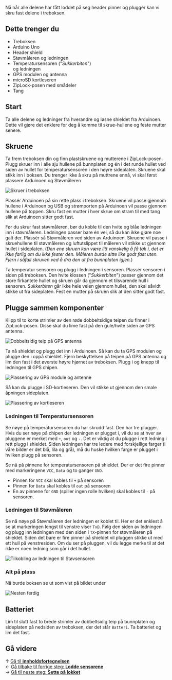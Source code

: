 Nå når alle delene har fått loddet på seg header pinner og plugger kan vi skru
fast delene i treboksen.

## Dette trenger du

* Treboksen
* Arduino Uno
* Header shield
* Støvmåleren og ledningen
* Temperatursensoren ("*Sukkerbiten*")  
  og ledningen
* GPS modulen og antenna
* microSD kortleseren
* ZipLock-posen med smådeler
* Tang

## Start

Ta alle delene og ledninger fra hverandre og løsne shieldet fra Arduinoen.
Dette vil gjøre det enklere for deg å komme til skrue-hullene og feste mutter
senere.

## Skruene

Ta frem treboksen din og finn plastskruene og mutterene i ZipLock-posen. Plugg
skruer inn i alle sju hullene på bunnplaten og én i det runde hullet ved siden
av hullet for temperatursensoren i den høyre sideplaten. Skruene skal stikk inn
i boksen. Du trenger ikke å skru på muttrene ennå, vi skal først plassere
Arduinoen og Støvmåleren

![Skruer i treboksen][skrews-placement]

Plassér Arduinoen på sin rette plass i treboksen. Skruene vil passe gjennom
hullene i Arduinoen og USB og strømporten på Arduinoen vil passe gjennom hullene
på toppen. Skru fast en mutter i hver skrue om stram til med tang slik at
Arduinoen sitter godt fast.

Før du skrur fast støvmåleren, bør du koble til den hvite og blåe ledningen inn
i støvmåleren. Ledningen passer bare én vei, så du kan ikke gjøre noe galt der.
Plassér så Støvmåleren ved siden av Arduinoen. Skruene vil passe i skruehullene
til støvmåleren og luftutslippet til måleren vil stikke ut gjennom hullet i
sideplaten. (*Den ene skruen kan være litt vanskelig å få tak i, det er ikke
farlig om du ikke fester den. Måleren burde sitte like godt fast uten. Fjern i
såfall skruven ved å dra den ut fra bunnplaten igjen.*)

Ta temperatur sensoren og plugg i ledningen i sensoren. Plassér sensoren i
siden på treboksen. Den hvite klossen ("*Sukkerbiten*") passer gjennom det
store firkantete hullet og skruen går da gjennom et tilsvarende hull i sensoren.
*Sukkerbiten* går ikke hele veien gjennom hullet, den skal såvidt stikke ut fra
sideplaten. Fest en mutter på skruen slik at den sitter godt fast.

## Plugge sammen komponenter

Klipp til to korte strimler av den røde dobbeltsidige teipen du finner i
ZipLock-posen. Disse skal du lime fast på den gule/hvite siden av GPS antenna.

![Dobbeltsidig teip på GPS antenna][tape-on-gps]

Ta nå shieldet og plugg det inn i Arduinoen. Så kan du ta GPS modulen og plugge
den i oppå shieldet. Fjern beskyttelsen på teipen på GPS antenna og lim den fast
i det øverste høyre hjørnet av treboksen. Plugg i og knepp til ledningen til
GPS chipen.

![Plassering av GPS module og antenne][gps-placement]

Så kan du plugge i SD-kortleseren. Den vil stikke ut gjennom den smale åpningen
sideplaten.

![Plassering av kortleseren][sd-placement]

### Ledningen til Temperatursensoren

Se nøye på temperatursensoren du har skrudd fast. Den har tre plugger. Hvis du
ser nøye på chipen der ledningen er plugget i, vil du se at hver av pluggene er
merket med `+`, `out` og `-`. Det er viktig at du plugge i rett ledning i rett
plugg i shieldet. Siden ledningen har tre ledere med forskjellige farger (i
våre bilder er det blå, lila og grå), må du huske hvilken farge er plugget i
hvilken plugg på sensoren. 

Se nå på pinnene for temperatursensoren på shieldet. Der er det fire pinner med
markeringene `VCC`, `Data` og to ganger `GND`.

* Pinnen for `VCC` skal kobles til `+` på sensoren
* Pinnen for `Data` skal kobles til `out` på sensoren
* En av pinnene for `GND` (spiller ingen rolle hvilken) skal kobles til `-` på
  sensoren.

### Ledningen til Støvmåleren

Se nå nøye på Støvmåleren der ledningen er koblet til. Her er det enklest å se
at markeringen lengst til venstre viser `TxD`. Følg den siden av ledningen og
plugg inn ledningen med den siden i `TX`-pinnen for støvmåleren på shieldet.
Siden det bare er fire pinner på shieldet vil pluggen stikke ut med ett hull på
venstresiden. Om du ser på pluggen, vil du legge merke til at det ikke er noen
ledning som går i det hullet.

![Tilkobling av ledningen til Støvsensoren][pm-cable]

### Alt på plass

Nå burde boksen se ut som vist på bildet under

![Nesten ferdig][all-placement]

## Batteriet

Lim til slutt fast to brede strimler av dobbeltsidig teip på bunnplaten og
sideplaten på nedsiden av treboksen, der det står `Batteri`. Ta batteriet og
lim det fast.

## Gå videre

&uarr; [Gå til **innholdsfortegnelsen**][home]  
&larr; [Gå tilbake til forrige steg: **Lodde sensorene**][sensors]  
&rarr; [Gå til neste steg: **Sette på lokket**][lid]  

[home]: Guide-Bygging-og-Lodding
[sensors]: Lodde-sensorene
[lid]: Sette-på-lokket

[skrews-placement]: 20171019_111902.jpg
[tape-on-gps]: 20171019_130944.jpg
[gps-placement]: 20171019_132825.jpg
[sd-placement]: 20171019_132839.jpg
[pm-cable]: 20171019_120201_cable.jpg
[all-placement]: 20171019_134129.jpg
